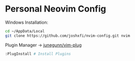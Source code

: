 # Personal Neovim Config
Windows Installation:
```sh
cd ~/AppData/Local
git clone https://github.com/joshxfi/nvim-config.git nvim
```
Plugin Manager &rarr; [junegunn/vim-plug](https://github.com/junegunn/vim-plug)
```sh
:PlugInstall # Install Plugins
```
